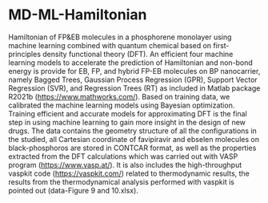 # MD-ML-Hamiltonian
Hamiltonian of FP&amp;EB molecules in a phosphorene monolayer using 
machine learning combined with quantum chemical based on first-principles density functional theory (DFT). 
An efficient four machine learning models to accelerate the prediction of Hamiltonian and non-bond energy is provide for EB, FP, and hybrid FP-EB molecules on BP nanocarrier, namely Bagged Trees, Gaussian Process Regression (GPR), Support Vector Regression (SVR), and Regression Trees (RT) as included in Matlab package R2021b (https://www.mathworks.com/). Based on training data, we calibrated the machine learning models using Bayesian optimization.
Training efficient and accurate models for approximating DFT is the final step in using machine learning to gain more insight in the design of new drugs.
The data contains the geometry structure of all the configurations in the studied, all Cartesian coordinate of favipiravir and ebselen molecules on black-phosphoros are stored in CONTCAR format, as well as the properties extracted from the DFT calculations which was carried out with VASP program (https://www.vasp.at/). It is also includes the high-throughput vaspkit code (https://vaspkit.com/) related to thermodynamic results, the  results from the thermodynamical analysis performed with vaspkit is pointed out (data-Figure 9 and 10.xlsx).
